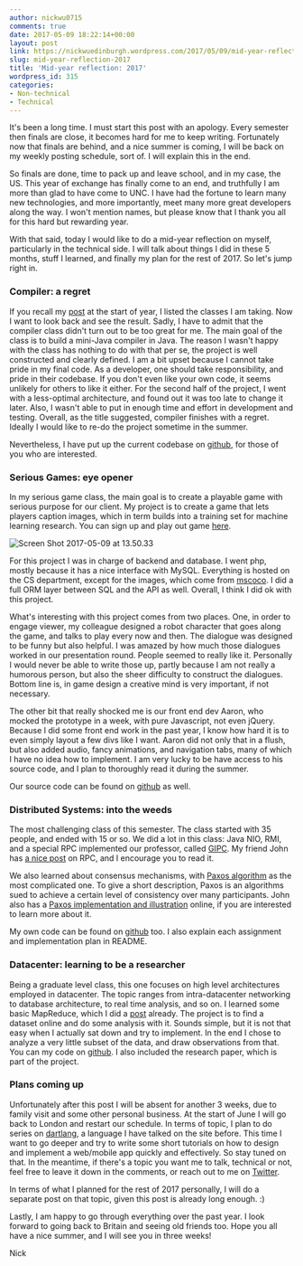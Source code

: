 ```yaml
---
author: nickwu0715
comments: true
date: 2017-05-09 18:22:14+00:00
layout: post
link: https://nickwuedinburgh.wordpress.com/2017/05/09/mid-year-reflection-2017/
slug: mid-year-reflection-2017
title: 'Mid-year reflection: 2017'
wordpress_id: 315
categories:
- Non-technical
- Technical
---
```


It's been a long time. I must start this post with an apology. Every semester then finals are close, it becomes hard for me to keep writing. Fortunately now that finals are behind, and a nice summer is coming, I will be back on my weekly posting schedule, sort of. I will explain this in the end.

So finals are done, time to pack up and leave school, and in my case, the US. This year of exchange has finally come to an end, and truthfully I am more than glad to have come to UNC. I have had the fortune to learn many new technologies, and more importantly, meet many more great developers along the way. I won't mention names, but please know that I thank you all for this hard but rewarding year.

With that said, today I would like to do a mid-year reflection on myself, particularly in the technical side. I will talk about things I did in these 5 months, stuff I learned, and finally my plan for the rest of 2017. So let's jump right in.



### Compiler: a regret



If you recall my [post](https://nickwuedinburgh.wordpress.com/2017/01/16/new-year-resolution-and-class-choices/) at the start of year, I listed the classes I am taking. Now I want to look back and see the result. Sadly, I have to admit that the compiler class didn't turn out to be too great for me. The main goal of the class is to build a mini-Java compiler in Java. The reason I wasn't happy with the class has nothing to do with that per se, the project is well constructed and clearly defined. I am a bit upset because I cannot take pride in my final code. As a developer, one should take responsibility, and pride in their codebase. If you don't even like your own code, it seems unlikely for others to like it either. For the second half of the project, I went with a less-optimal architecture, and found out it was too late to change it later. Also, I wasn't able to put in enough time and effort in development and testing. Overall, as the title suggested, compiler finishes with a regret. Ideally I would like to re-do the project sometime in the summer.

Nevertheless, I have put up the current codebase on [github](https://github.com/NickWu007/COMP520), for those of you who are interested.



### Serious Games: eye opener



In my serious game class, the main goal is to create a playable game with serious purpose for our client. My project is to create a game that lets players caption images, which in term builds into a training set for machine learning research. You can sign up and play out game [here](http://wwwx.cs.unc.edu/Courses/comp585-s17/Piclabel/datalabel_test/login.html).

![Screen Shot 2017-05-09 at 13.50.33](https://nickwuedinburgh.files.wordpress.com/2017/05/screen-shot-2017-05-09-at-13-50-33.png)

For this project I was in charge of backend and database. I went php, mostly because it has a nice interface with MySQL. Everything is hosted on the CS department, except for the images, which come from [mscoco](http://mscoco.org/dataset/#download). I did a full ORM layer between SQL and the API as well. Overall, I think I did ok with this project.

What's interesting with this project comes from two places. One, in order to engage viewer, my colleague designed a robot character that goes along the game, and talks to play every now and then. The dialogue was designed to be funny but also helpful. I was amazed by how much those dialogues worked in our presentation round. People seemed to really like it. Personally I would never be able to write those up, partly because I am not really a humorous person, but also the sheer difficulty to construct the dialogues. Bottom line is, in game design a creative mind is very important, if not necessary.

The other bit that really shocked me is our front end dev Aaron, who mocked the prototype in a week, with pure Javascript, not even jQuery. Because I did some front end work in the past year, I know how hard it is to even simply layout a few divs like I want. Aaron did not only that in a flush, but also added audio, fancy animations, and navigation tabs, many of which I have no idea how to implement. I am very lucky to be have access to his source code, and I plan to thoroughly read it during the summer.

Our source code can be found on [github](https://github.com/NickWu007/Data-Labelling) as well.



### Distributed Systems: into the weeds



The most challenging class of this semester. The class started with 35 people, and ended with 15 or so. We did a lot in this class: Java NIO, RMI, and a special RPC implemented our professor, called [GIPC](https://github.com/pdewan/GIPC). My friend John has [a nice post](http://espenhahn.org/john/#/posts/rpc%2FRPC) on RPC, and I encourage you to read it.

We also learned about consensus mechanisms, with [Paxos algorithm](https://en.wikipedia.org/wiki/Paxos_(computer_science)) as the most complicated one. To give a short description, Paxos is an algorithms sued to achieve a certain level of consistency over many participants. John also has a [Paxos implementation and illustration](https://github.com/JohnEspenhahn/ResourceAllocation#likepaxos) online, if you are interested to learn more about it.

My own code can be found on [github](https://github.com/NickWu007/COMP533) too. I also explain each assignment and implementation plan in README.



### Datacenter: learning to be a researcher



Being a graduate level class, this one focuses on high level architectures employed in datacenter. The topic ranges from intra-datacenter networking to database architecture, to real time analysis, and so on. I learned some basic MapReduce, which I did a [post](https://nickwuedinburgh.wordpress.com/2017/02/19/stepping-into-mapreduce/) already. The project is to find a dataset online and do some analysis with it. Sounds simple, but it is not that easy when I actually sat down and try to implement. In the end I chose to analyze a very little subset of the data, and draw observations from that. You can my code on [github](https://github.com/NickWu007/COMP790). I also included the research paper, which is part of the project.



### Plans coming up



Unfortunately after this post I will be absent for another 3 weeks, due to family visit and some other personal business. At the start of June I will go back to London and restart our schedule. In terms of topic, I plan to do series on [dartlang](https://www.dartlang.org/), a language I have talked on the site before. This time I want to go deeper and try to write some short tutorials on how to design and implement a web/mobile app quickly and effectively. So stay tuned on that. In the meantime, if there's a topic you want me to talk, technical or not, feel free to leave it down in the comments, or reach out to me on [Twitter](https://twitter.com/WujunaoNick).

In terms of what I planned for the rest of 2017 personally, I will do a separate post on that topic, given this post is already long enough. :)

Lastly, I am happy to go through everything over the past year. I look forward to going back to Britain and seeing old friends too. Hope you all have a nice summer, and I will see you in three weeks!

Nick
